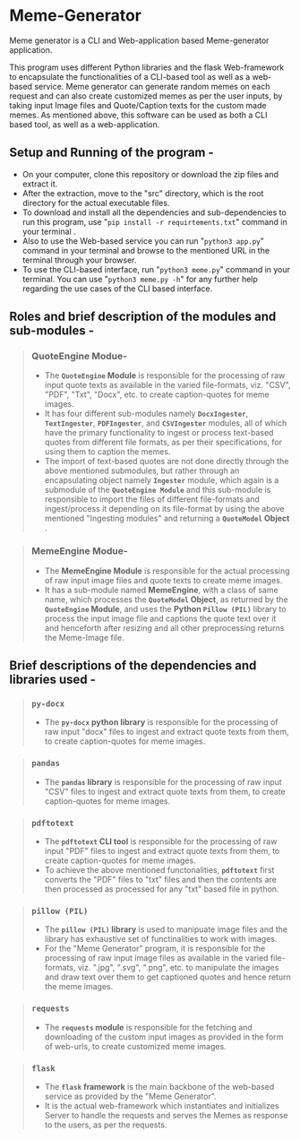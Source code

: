 # Meme-Generator
<p>Meme generator is a CLI and Web-application based Meme-generator application.</p>
This program uses different Python libraries and the flask Web-framework to encapsulate the functionalities of a CLI-based tool as well as a web-based service. Meme generator can generate random memes on each request and can also create customized memes as per the user inputs, by taking input Image files and Quote/Caption texts for the custom made memes. As mentioned above, this software can be used as both a CLI based tool, as well as a web-application.

## Setup and Running of the program -
* On your computer, clone this repository or download the zip files and extract it.
* After the extraction, move to the "src" directory, which is the root directory for the actual executable files.
* To download and install all the dependencies and sub-dependencies to run this program, use "`pip install -r requirtements.txt`" command in your terminal .
* Also to use the Web-based service you can run "`python3 app.py`" command in your terminal and browse to the mentioned URL in the terminal through your browser.
* To use the CLI-based interface, run "`python3 meme.py`" command in your terminal. You can use "`python3 meme.py -h`" for any further help regarding the use cases of the CLI based interface.

## Roles and brief description of the modules and sub-modules -
> ### QuoteEngine Modue-
> * The **`QuoteEngine` Module** is responsible for the processing of raw input quote texts as available in the varied file-formats, viz. "CSV", "PDF", "Txt", "Docx", etc. to create caption-quotes for meme images.
> * It has four different sub-modules namely **`DocxIngester`**, **`TextIngester`**, **`PDFIngester`**, and **`CSVIngester`** modules, all of which have the primary functionality to ingest or process text-based quotes from different file formats, as per their specifications, for using them to caption the memes.
> * The import of text-based quotes are not done directly through the above mentioned submodules, but rather through an encapsulating object namely **`Ingester`** module, which again is a submodule of the **`QuoteEngine Module`** and this sub-module is responsible to import the files of different file-formats and ingest/process it depending on its file-format by using the above mentioned "Ingesting modules" and returning a **`QuoteModel` Object** .

> ### MemeEngine Modue-
> * The **MemeEngine Module** is responsible for the actual processing of raw input image files and quote texts to create meme images.
> * It has a sub-module named **MemeEngine**, with a class of same name, which processes the **`QuoteModel` Object**, as returned by the **`QuoteEngine` Module**, and uses the **Python `Pillow (PIL)`** library to process the input image file and captions the quote text over it and henceforth after resizing and all other preprocessing returns the Meme-Image file.

## Brief descriptions of the dependencies and libraries used -
> ### `py-docx` 
> * The **`py-docx` python library** is responsible for the processing of raw input "docx" files to ingest and extract quote texts from them, to create caption-quotes for meme images.

> ### `pandas`
> * The **`pandas` library** is responsible for the processing of raw input "CSV" files to ingest and extract quote texts from them, to create caption-quotes for meme images.

> ### `pdftotext`
> * The **`pdftotext` CLI tool** is responsible for the processing of raw input "PDF" files to ingest and extract quote texts from them, to create caption-quotes for meme images. 
> * To achieve the above mentioned functonalities, **`pdftotext`** first converts the "PDF" files to "txt" files and then the contents are then processed as processed for any "txt" based file in python. 

> ### `pillow (PIL)`
> * The **`pillow (PIL)` library** is used to manipuate image files and the library has exhaustive set of functinalities to work with images.
> * For the "Meme Generator" program, it is responsible for the processing of raw input image files as available in the varied file-formats, viz. ".jpg", ".svg", ".png", etc. to manipulate the images and draw text over them to get captioned quotes and hence return the meme images.

> ### `requests`
> * The **`requests` module** is responsible for the fetching and downloading of the custom input images as provided in the form of web-urls, to create customized meme images.

> ### `flask`
> * The **`flask` framework** is the main backbone of the web-based service as provided by the "Meme Generator".
> * It is the actual web-framework which instantiates and initializes Server to handle the requests and serves the Memes as response to the users, as per the requests. 

